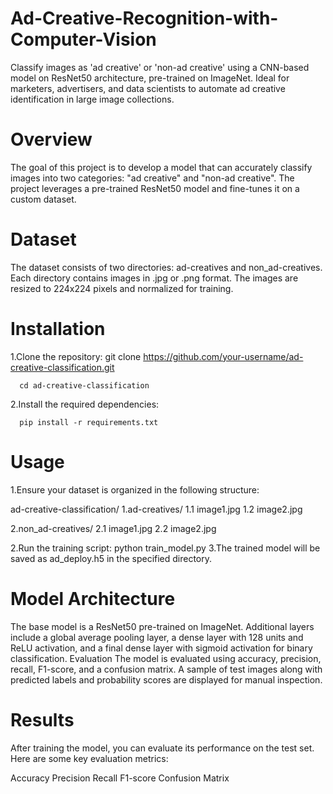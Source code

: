 # Ad-Creative-Recognition-with-Computer-Vision
Classify images as 'ad creative' or 'non-ad creative' using a CNN-based model on ResNet50 architecture, pre-trained on ImageNet. Ideal for marketers, advertisers, and data scientists to automate ad creative identification in large image collections.

# Overview
The goal of this project is to develop a model that can accurately classify images into two categories: "ad creative" and "non-ad creative". The project leverages a pre-trained ResNet50 model and fine-tunes it on a custom dataset.

# Dataset
The dataset consists of two directories: ad-creatives and non_ad-creatives.
Each directory contains images in .jpg or .png format.
The images are resized to 224x224 pixels and normalized for training.

# Installation
1.Clone the repository: 
      git clone https://github.com/your-username/ad-creative-classification.git
      
      cd ad-creative-classification
      
2.Install the required dependencies:

      pip install -r requirements.txt
      
# Usage
1.Ensure your dataset is organized in the following structure:

ad-creative-classification/
1.ad-creatives/
     1.1 image1.jpg
     1.2 image2.jpg
     
2.non_ad-creatives/
     2.1 image1.jpg
     2.2 image2.jpg
  


2.Run the training script:
    python train_model.py
3.The trained model will be saved as ad_deploy.h5 in the specified directory.

# Model Architecture
 The base model is a ResNet50 pre-trained on ImageNet.
Additional layers include a global average pooling layer, a dense layer with 128 units and ReLU activation, and a final dense layer with sigmoid activation for binary classification.
Evaluation
The model is evaluated using accuracy, precision, recall, F1-score, and a confusion matrix.
A sample of test images along with predicted labels and probability scores are displayed for manual inspection.

# Results
After training the model, you can evaluate its performance on the test set. Here are some key evaluation metrics:

Accuracy
Precision
Recall
F1-score
Confusion Matrix
